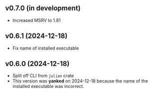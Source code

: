 v0.7.0 (in development)
-----------------------
- Increased MSRV to 1.81

v0.6.1 (2024-12-18)
-------------------
- Fix name of installed executable

v0.6.0 (2024-12-18)
-------------------
- Split off CLI from `julian` crate
- This version was **yanked** on 2024-12-18 because the name of the installed
  executable was incorrect.
